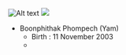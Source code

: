 ![Alt text](files://C:/Users/boonp/Pictures/pic.png)
<img src="files://C:/Users/boonp/Pictures/pic.png">
- Boonphithak Phompech (Yam)
  - Birth : 11 November 2003
  - 
